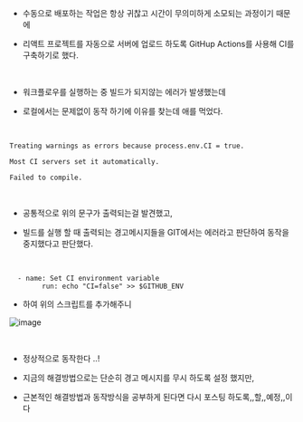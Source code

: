 * 수동으로 배포하는 작업은 항상 귀찮고 시간이 무의미하게 소모되는 과정이기 때문에 

* 리액트 프로젝트를 자동으로 서버에 업로드 하도록 GitHup Actions를 사용해 CI를 구축하기로 했다.

<br>

* 워크플로우를 실행하는 중 빌드가 되지않는 에러가 발생했는데

* 로컬에서는 문제없이 동작 하기에 이유를 찾는데 애를 먹었다.

<br>

```
Treating warnings as errors because process.env.CI = true.

Most CI servers set it automatically.

Failed to compile.
```
<br>

* 공통적으로 위의 문구가 출력되는걸 발견했고, 

* 빌드를 실행 할 때 출력되는 경고메시지들을 GIT에서는 에러라고 판단하여 동작을 중지했다고 판단했다.


<br>

```
  - name: Set CI environment variable
        run: echo "CI=false" >> $GITHUB_ENV
```
* 하여 위의 스크립트를 추가해주니 

![image](https://github.com/Minkyu222341/studyAndAlgorithm/assets/108817236/2a2810eb-84d2-4847-84a7-a3f6611edabd)

<br>

* 정상적으로 동작한다 ..! 

* 지금의 해결방법으로는 단순히 경고 메시지를 무시 하도록 설정 했지만, 

* 근본적인 해결방법과 동작방식을 공부하게 된다면 다시 포스팅 하도록,,할,,예정,,이다
